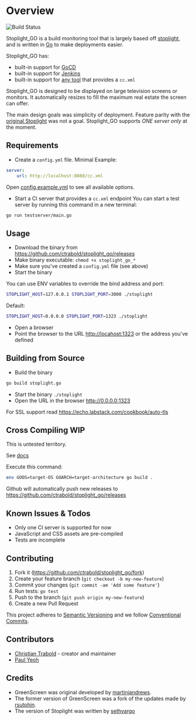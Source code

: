 # Overview

![Build Status](https://github.com/ctrabold/stoplight_go/actions/workflows/ci.yml/badge.svg?branch=main)

Stoplight_GO is a build monitoring tool that is largely based off [stoplight](https://github.com/customink/stoplight), and is written in [Go](https://golang.org) to make deployments easier.

Stoplight_GO has:

- built-in support for [GoCD](https://www.gocd.org/)
- built-in support for [Jenkins](https://jenkins.io/)
- built-in support for [any tool](https://github.com/erikdoe/ccmenu/wiki/Supported-Servers) that provides a `cc.xml`

Stoplight_GO is designed to be displayed on large television screens or monitors. It automatically resizes to fill the maximum real estate the screen can offer.

The main design goals was simplicity of deployment.
Feature parity with the [original Stoplight](https://github.com/customink/stoplight) was not a goal.
Stoplight_GO supports _ONE server only_ at the moment.

## Requirements

- Create a `config.yml` file. Minimal Example:

```yaml
server:
    url: http://localhost:8080/cc.xml
```

Open [config.example.yml](config.example.yml) to see all available options.

- Start a CI server that provides a `cc.xml` endpoint
  You can start a test server by running this command in a new terminal:

```bash
go run testserver/main.go
```

## Usage

- Download the binary from <https://github.com/ctrabold/stoplight_go/releases>
- Make binary executable: `chmod +x stoplight_go_*`
- Make sure you've created a `config.yml` file (see above)
- Start the binary

You can use ENV variables to override the bind address and port:

```bash
STOPLIGHT_HOST=127.0.0.1 STOPLIGHT_PORT=3000 ./stoplight
```

Default:

```bash
STOPLIGHT_HOST=0.0.0.0 STOPLIGHT_PORT=1323 ./stoplight
```

- Open a browser
- Point the browser to the URL <http://locahost:1323> or the address you've defined

## Building from Source

- Build the binary

```bash
go build stoplight.go
```

- Start the binary `./stoplight`
- Open the URL in the browser <http://0.0.0.0:1323>

For SSL support read <https://echo.labstack.com/cookbook/auto-tls>

## Cross Compiling WIP

This is untested territory.

See [docs](https://www.digitalocean.com/community/tutorials/how-to-build-go-executables-for-multiple-platforms-on-ubuntu-16-04)

Execute this command:

```bash
env GOOS=target-OS GOARCH=target-architecture go build .
```

Github will automatically push new releases to <https://github.com/ctrabold/stoplight_go/releases>

## Known Issues & Todos

- Only one CI server is supported for now
- JavaScript and CSS assets are pre-compiled
- Tests are incomplete

## Contributing

1. Fork it (<https://github.com/ctrabold/stoplight_go/fork>)
2. Create your feature branch (`git checkout -b my-new-feature`)
3. Commit your changes (`git commit -am 'Add some feature'`)
4. Run tests: `go test`
5. Push to the branch (`git push origin my-new-feature`)
6. Create a new Pull Request

This project adheres to [Semantic Versioning](https://semver.org/spec/v2.0.0.html)
and we follow [Conventional Commits](https://www.conventionalcommits.org).

## Contributors

- [Christian Trabold](https://github.com/ctrabold) - creator and maintainer
- [Paul Yeoh](https://github.com/paul-ylz)

## Credits

- GreenScreen was original developed by [martinjandrews](https://github.com/martinjandrews/greenscreen/).
- The former version of GreenScreen was a fork of the updates made by [rsutphin](https://github.com/rsutphin/greenscreen/).
- The version of Stoplight was written by [sethvargo](https://github.com/sethvargo)
